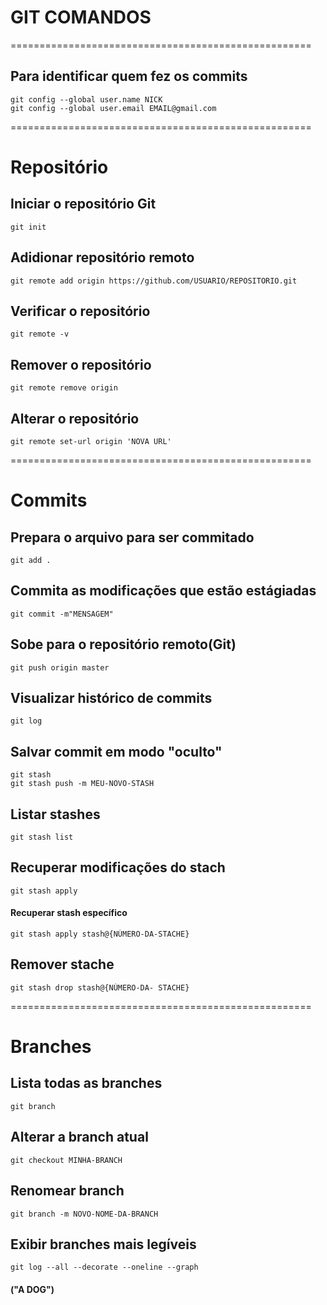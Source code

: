 # GIT COMANDOS    
====================================================
## Para identificar quem fez os commits
    git config --global user.name NICK
    git config --global user.email EMAIL@gmail.com
====================================================
# Repositório
## Iniciar o repositório Git
    git init 
## Adidionar repositório remoto
    git remote add origin https://github.com/USUARIO/REPOSITORIO.git
## Verificar o repositório
    git remote -v
## Remover o repositório   
    git remote remove origin
## Alterar o repositório
    git remote set-url origin 'NOVA URL'
====================================================    
# Commits
## Prepara o arquivo para ser commitado
    git add .
## Commita as modificações que estão estágiadas
    git commit -m"MENSAGEM"
## Sobe para o repositório remoto(Git)
    git push origin master
 ## Visualizar histórico de commits
    git log
## Salvar commit em modo "oculto"
    git stash
    git stash push -m MEU-NOVO-STASH    
## Listar stashes
    git stash list
## Recuperar modificações do stach
    git stash apply
#### Recuperar stash específico
    git stash apply stash@{NÚMERO-DA-STACHE} 
## Remover stache
    git stash drop stash@{NÚMERO-DA- STACHE}       
==================================================== 
# Branches
## Lista todas as branches
    git branch
## Alterar a branch atual
    git checkout MINHA-BRANCH
## Renomear branch
    git branch -m NOVO-NOME-DA-BRANCH
## Exibir branches mais legíveis
    git log --all --decorate --oneline --graph
#### ("A DOG")  



